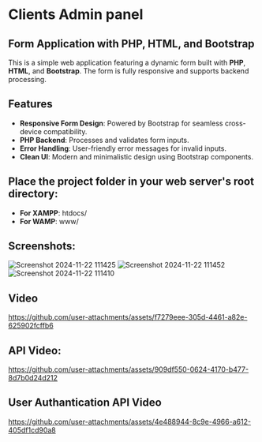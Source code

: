 # Clients Admin panel

## Form Application with PHP, HTML, and Bootstrap

This is a simple web application featuring a dynamic form built with **PHP**, **HTML**, and **Bootstrap**. The form is fully responsive and supports backend processing.

## Features

- **Responsive Form Design**: Powered by Bootstrap for seamless cross-device compatibility.
- **PHP Backend**: Processes and validates form inputs.
- **Error Handling**: User-friendly error messages for invalid inputs.
- **Clean UI**: Modern and minimalistic design using Bootstrap components.

## Place the project folder in your web server's root directory:

- **For XAMPP**: htdocs/
- **For WAMP**: www/

## Screenshots:

![Screenshot 2024-11-22 111425](https://github.com/user-attachments/assets/0af29aab-c571-47a5-9a9d-c5ede87c3c6c)
![Screenshot 2024-11-22 111452](https://github.com/user-attachments/assets/50899955-591d-4677-8d4a-9e369cd6dec4)
![Screenshot 2024-11-22 111410](https://github.com/user-attachments/assets/7359e57e-252a-47f2-87e9-6e6b75e8c00e)

## Video
https://github.com/user-attachments/assets/f7279eee-305d-4461-a82e-625902fcffb6

## API Video:
https://github.com/user-attachments/assets/909df550-0624-4170-b477-8d7b0d24d212

## User Authantication API Video
https://github.com/user-attachments/assets/4e488944-8c9e-4966-a612-405df1cd90a8











